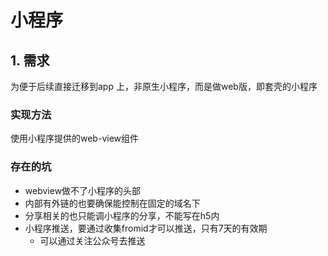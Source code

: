 # 小程序

## 1. 需求

为便于后续直接迁移到app 上，非原生小程序，而是做web版，即套壳的小程序 

### 实现方法

使用小程序提供的web-view组件

### 存在的坑

- webview做不了小程序的头部
- 内部有外链的也要确保能控制在固定的域名下
- 分享相关的也只能调小程序的分享，不能写在h5内
- 小程序推送，要通过收集fromid才可以推送，只有7天的有效期
  - 可以通过关注公众号去推送